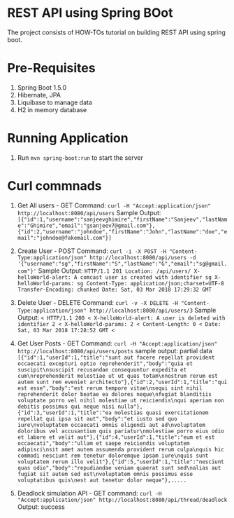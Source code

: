 # REST API using Spring BOot
The project consists of HOW-TOs tutorial on building REST API using spring boot.

# Pre-Requisites
1. Spring Boot 1.5.0
2. Hibernate, JPA
3. Liquibase to manage data
4. H2 in memory database

# Running Application

1. Run `mvn spring-boot:run` to start the server

# Curl commnads

1. Get All users - GET
Command: `curl -H "Accept:application/json" http://localhost:8080/api/users`
Sample Output:
`[{"id":1,"username":"sanjeevghimire","firstName":"Sanjeev","lastName":"Ghimire","email":"gsanjeev7@gmail.com"},{"id":2,"username":"johndoe","firstName":"John","lastName":"doe","email":"johndoe@fakemail.com"}]`

2. Create User - POST
Command: `curl -i -X POST -H "Content-Type:application/json" http://localhost:8080/api/users -d '{"username":"sg","firstName":"S","lastName":"G","email":"sg@gmail.com"}'`
Sample Output:
`HTTP/1.1 201
Location: /api/users/
X-helloWorld-alert: A comcast user is created with identifier sg
X-helloWorld-params: sg
Content-Type: application/json;charset=UTF-8
Transfer-Encoding: chunked
Date: Sat, 03 Mar 2018 17:29:32 GMT`

3. Delete User - DELETE
Command: `curl -v -X DELETE -H "Content-Type:application/json" http://localhost:8080/api/users/3`
Sample Output: 
`< HTTP/1.1 200
< X-helloWorld-alert: A user is deleted with identifier 2
< X-helloWorld-params: 2
< Content-Length: 0
< Date: Sat, 03 Mar 2018 17:28:52 GMT
<`

4. Get User Posts - GET
Command: `curl -H "Accept:application/json" http://localhost:8080/api/users/posts`
sample output: partial data 
`[{"id":1,"userId":1,"title":"sunt aut facere repellat provident occaecati excepturi optio reprehenderit","body":"quia et suscipit\nsuscipit recusandae consequuntur expedita et cum\nreprehenderit molestiae ut ut quas totam\nnostrum rerum est autem sunt rem eveniet architecto"},{"id":2,"userId":1,"title":"qui est esse","body":"est rerum tempore vitae\nsequi sint nihil reprehenderit dolor beatae ea dolores neque\nfugiat blanditiis voluptate porro vel nihil molestiae ut reiciendis\nqui aperiam non debitis possimus qui neque nisi nulla"},{"id":3,"userId":1,"title":"ea molestias quasi exercitationem repellat qui ipsa sit aut","body":"et iusto sed quo iure\nvoluptatem occaecati omnis eligendi aut ad\nvoluptatem doloribus vel accusantium quis pariatur\nmolestiae porro eius odio et labore et velit aut"},{"id":4,"userId":1,"title":"eum et est occaecati","body":"ullam et saepe reiciendis voluptatem adipisci\nsit amet autem assumenda provident rerum culpa\nquis hic commodi nesciunt rem tenetur doloremque ipsam iure\nquis sunt voluptatem rerum illo velit"},{"id":5,"userId":1,"title":"nesciunt quas odio","body":"repudiandae veniam quaerat sunt sed\nalias aut fugiat sit autem sed est\nvoluptatem omnis possimus esse voluptatibus quis\nest aut tenetur dolor neque"},.....`


5. Deadlock simulation API - GET
command: `curl -H "Accept:application/json" http://localhost:8080/api/thread/deadlock`
Output: success
